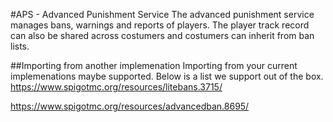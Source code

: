 #APS - Advanced Punishment Service
The advanced punishment service manages bans, warnings and reports of players. The player track record can also be shared across costumers and costumers can inherit from ban lists.

##Importing from another implemenation
Importing from your current implemenations maybe supported. Below is a list we support out of the box.
https://www.spigotmc.org/resources/litebans.3715/

https://www.spigotmc.org/resources/advancedban.8695/
